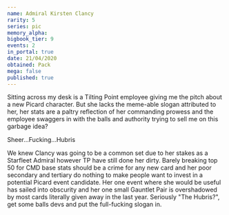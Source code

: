 ```yaml
---
name: Admiral Kirsten Clancy
rarity: 5
series: pic
memory_alpha:
bigbook_tier: 9
events: 2
in_portal: true
date: 21/04/2020
obtained: Pack
mega: false
published: true
---
```


Sitting across my desk is a Tilting Point employee giving me the pitch about a new Picard character. But she lacks the meme-able slogan attributed to her, her stats are a paltry reflection of her commanding prowess and the employee swaggers in with the balls and authority trying to sell me on this garbage idea?

Sheer...Fucking...Hubris

We knew Clancy was going to be a common set due to her stakes as a Starfleet Admiral however TP have still done her dirty. Barely breaking top 50 for CMD base stats should be a crime for any new card and her poor secondary and tertiary do nothing to make people want to invest in a potential Picard event candidate. Her one event where she would be useful has sailed into obscurity and her one small Gauntlet Pair is overshadowed by most cards literally given away in the last year. Seriously "The Hubris?", get some balls devs and put the full-fucking slogan in.
